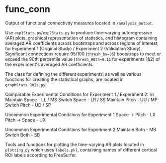 # func_conn 

Output of functional connectivity measures located in `/analysis_output`.

Use `exp1Stats.py`/`exp2Stats.py` to produce time-varying autoregressive (AR) plots, graphical representation of statistics, and histogram containing averaged AR coefficients across bootstraps and across regions of interest, for Experiment 1 (Original Study) / Experiment 2 (Validation Study). Significant connections require 95/100 (`thresh_bs=95`) bootstraps to meet or exceed the 90th percentile value (`thresh_90th=0.11` for experiments 1&2) of the experiment's averaged AR coefficients.

The class for defining the different experiments, as well as various functions for creating the statistical graphs, are located in `graphStats_ROIs.py`.

Comparable Experimental Conditions for Experiment 1 / Experiment 2:
 \n Maintain Space - LL / MS
  Switch Space - LR / SS
  Maintain Pitch - UU / MP
  Switch Pitch - UD / SP

Uncommon Experimental Conditions for Experiment 1
  Space -> Pitch - LX
  Pitch -> Space - UX

Uncommon Experimental Conditions for Experiment 2
  Maintain Both - MB
  Switch Both - SB

Tools and functions for plotting the time-varying AR plots located in `plotting.py` which uses `labels.pkl`, containing names of different cortical ROI labels according to FreeSurfer. 
